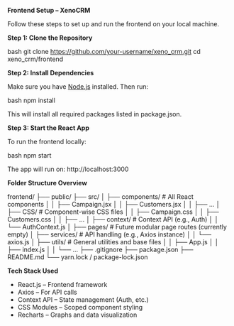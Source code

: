 **Frontend Setup – XenoCRM**

Follow these steps to set up and run the frontend on your local machine.


**Step 1: Clone the Repository**

bash
git clone https://github.com/your-username/xeno_crm.git
cd xeno_crm/frontend



**Step 2: Install Dependencies**

Make sure you have [Node.js](https://nodejs.org/) installed. Then run:


bash
npm install


This will install all required packages listed in package.json.



**Step 3: Start the React App**

To run the frontend locally:


bash
npm start


The app will run on: http://localhost:3000


**Folder Structure Overview**


frontend/
├── public/
├── src/
│   ├── components/          # All React components
│   │   ├── Campaign.jsx
│   │   ├── Customers.jsx
│   │   ├── ...
│   ├── CSS/                 # Component-wise CSS files
│   │   ├── Campaign.css
│   │   ├── Customers.css
│   │   ├── ...
│   ├── context/             # Context API (e.g., Auth)
│   │   └── AuthContext.js
│   ├── pages/               # Future modular page routes (currently empty)
│   ├── services/            # API handling (e.g., Axios instance)
│   │   └── axios.js
│   ├── utils/               # General utilities and base files
│   │   ├── App.js
│   │   ├── index.js
│   │   └── ...
├── .gitignore
├── package.json
├── README.md
└── yarn.lock / package-lock.json


**Tech Stack Used**

* React.js – Frontend framework
* Axios – For API calls
* Context API – State management (Auth, etc.)
* CSS Modules – Scoped component styling
* Recharts – Graphs and data visualization
